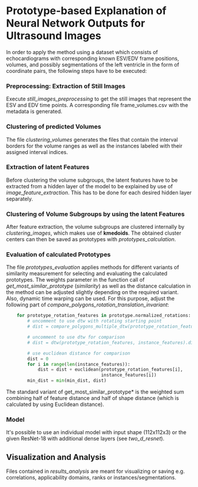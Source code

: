 # Prototype-based Explanation of Neural Network Outputs for Ultrasound Images

In order to apply the method using a dataset which consists of echocardiograms
with corresponding known ESV/EDV frame positions, volumes, and 
possibly segmentations of the left ventricle in the form of
coordinate pairs, the following steps have to be executed:

### Preprocessing: Extraction of Still Images
Execute *still_images_preprocessing*  to get the still images that
represent the ESV and EDV time points. A corresponding
file frame_volumes.csv with the metadata is generated.

### Clustering of predicted Volumes
The file *clustering_volumes* generates the files that contain
the interval borders for the volume ranges as well as the instances
labeled with their assigned interval indices.

### Extraction of latent Features
Before clustering the volume subgroups, the latent features
have to be extracted from a hidden layer of the model to be 
explained by use of *image_feature_extraction*.
This has to be done for each desired hidden layer separately.

### Clustering of Volume Subgroups by using the latent Features
After feature extraction, the volume subgroups are clustered
internally by *clustering_images*, which makes use of **kmedoids**.
The obtained cluster centers can then be saved as prototypes
with *prototypes_calculation*.

### Evaluation of calculated Prototypes 
The file *prototypes_evaluation* applies methods for different
variants of similarity measurement for selecting and evaluating the 
calculated prototypes. The weights parameter in the function call of
*get_most_similar_prototype* (*similarity*) as well as the
distance calculation in the method can be adjusted slightly depending on 
the required variant. Also, dynamic time warping can be used.
For this purpose, adjust the following part of *compare_polygons_rotation_translation_invariant*:
```python
    for prototype_rotation_features in prototype.normalized_rotations:
        # uncomment to use dtw with rotating starting point
        # dist = compare_polygons_multiple_dtw(prototype_rotation_features, instance_features)

        # uncomment to use dtw for comparison
        # dist = dtw(prototype_rotation_features, instance_features).distance

        # use euclidean distance for comparison
        dist = 0
        for i in range(len(instance_features)):
            dist = dist + euclidean(prototype_rotation_features[i],
                                    instance_features[i])
        min_dist = min(min_dist, dist)
```
The standard variant of get_most_similar_prototype* is the weighted sum
combining half of feature distance and half of shape distance
(which is calculated by using Euclidean distance).

### Model
It's possible to use an individual model with input shape (112x112x3)
or the given ResNet-18 with additional dense layers 
(see *two_d_resnet*).

## Visualization and Analysis
Files contained in *results_analysis* are meant for
visualizing or saving e.g. correlations, applicability domains,
ranks or instances/segmentations.

